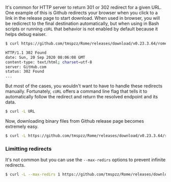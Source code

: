 It's common for HTTP server to return 301 or 302 redirect for a given URL. 
One example of this is Github redirects your browser when you click to a link in the release page to start download.
When used in browser, you will be redicrect to the final destination automatically, 
but when using in Bash scripts or running `cURL` that behavior is not enabled by default because it helps debug eaiser.

```sh
$ curl https://github.com/tmspzz/Rome/releases/download/v0.23.3.64/rome.zip

HTTP/1.1 302 Found
date: Sun, 20 Sep 2020 08:06:08 GMT
content-type: text/html; charset=utf-8
server: GitHub.com
status: 302 Found
...
```

But most of the cases, you wouldn't want to have to handle these redirects manually. 
Fortunately, `cURL` offers a command line flag that tells it to automatically follow 
the redirect and return the resolved endpoint and its data.

```sh
$ curl -L URL
```

Now, downloading binary files from Github release page becomes extremely easy.

```sh
$ curl -L https://github.com/tmspzz/Rome/releases/download/v0.23.3.64/rome.zip --output rome.zip
```

### Limitting redirects

It's not common but you can use the `--max-redirs` options to prevent infinite redirects.

```sh
$ curl -L --max-redirs 1 https://github.com/tmspzz/Rome/releases/download/v0.23.3.64/rome.zip --output rome.zip
```
